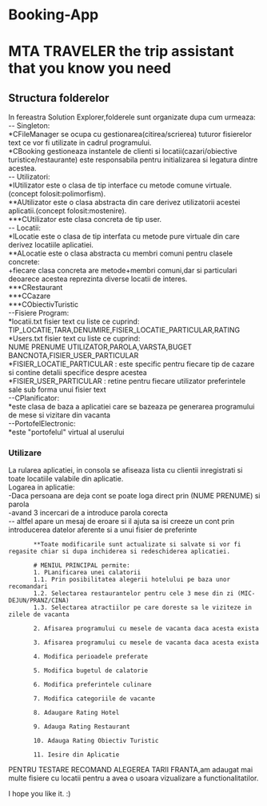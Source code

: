 # Booking-App

# MTA TRAVELER the trip assistant that you know you need

## Structura folderelor
In fereastra Solution Explorer,folderele sunt organizate dupa cum urmeaza:  
-- Singleton:    
       *CFileManager se ocupa cu gestionarea(citirea/scrierea)
           tuturor fisierelor text ce vor fi utilizate in cadrul programului.  
       *CBooking gestioneaza instantele de clienti si locatii(cazari/obiective turistice/restaurante) este responsabila pentru initializarea si 
         legatura dintre acestea.  
-- Utilizatori:  
       *IUtilizator este o clasa de tip interface cu metode comune virtuale.(concept folosit:polimorfism).  
        **AUtilizator este o clasa abstracta din care derivez utilizatorii acestei aplicatii.(concept folosit:mostenire).  
         ***CUtilizator este clasa concreta de tip user.  
--  Locatii:    
       *ILocatie este o clasa de tip interfata cu metode pure virtuale din care derivez locatiile aplicatiei.  
        **ALocatie este o clasa abstracta cu membri comuni pentru clasele concrete:  
         +fiecare clasa concreta are metode+membri comuni,dar si particulari deoarece acestea reprezinta diverse locatii de interes.  
          ***CRestaurant  
          ***CCazare  
          ***CObiectivTuristic  
--Fisiere Program:  
       *locatii.txt fisier text cu liste ce cuprind:  
         TIP_LOCATIE,TARA,DENUMIRE,FISIER_LOCATIE_PARTICULAR,RATING  
       *Users.txt fisier text cu liste ce cuprind:  
         NUME PRENUME UTILIZATOR,PAROLA,VARSTA,BUGET BANCNOTA,FISIER_USER_PARTICULAR  
       *FISIER_LOCATIE_PARTICULAR : este specific pentru fiecare tip de cazare si contine detalii specifice despre acestea  
       *FISIER_USER_PARTICULAR : retine pentru fiecare utilizator preferintele sale sub forma unui fisier text  
--CPlanificator:  
       *este clasa de baza a aplicatiei care se bazeaza pe generarea programului de mese si vizitare din vacanta  
--PortofelElectronic:  
       *este "portofelul" virtual al userului  

### Utilizare
La rularea aplicatiei, in consola se afiseaza lista cu clientii inregistrati si toate locatiile valabile din aplicatie.  
Logarea in aplicatie:  
     -Daca persoana are deja cont se poate loga direct prin (NUME PRENUME) si parola  
        -avand 3 incercari de a introduce parola corecta  
           -- altfel apare un mesaj de eroare si il ajuta sa isi creeze un cont prin introducerea datelor aferente si a unui fisier de preferinte  

           **Toate modificarile sunt actualizate si salvate si vor fi regasite chiar si dupa inchiderea si redeschiderea aplicatiei.  

           # MENIUL PRINCIPAL permite:  
           1. PLanificarea unei calatorii  
           1.1. Prin posibilitatea alegerii hotelului pe baza unor recomandari  
           1.2. Selectarea restaurantelor pentru cele 3 mese din zi (MIC-DEJUN/PRANZ/CINA)  
           1.3. Selectarea atractiilor pe care doreste sa le viziteze in zilele de vacanta  

           2. Afisarea programului cu mesele de vacanta daca acesta exista  

           3. Afisarea programului cu mesele de vacanta daca acesta exista  

           4. Modifica perioadele preferate  

           5. Modifica bugetul de calatorie   

           6. Modifica preferintele culinare  

           7. Modifica categoriile de vacante  

           8. Adaugare Rating Hotel  

           9. Adauga Rating Restaurant  

           10. Adauga Rating Obiectiv Turistic  

           11. Iesire din Aplicatie

PENTRU TESTARE RECOMAND ALEGEREA TARII FRANTA,am adaugat mai multe fisiere cu locatii pentru a avea o usoara vizualizare a functionalitatilor.

I hope you like it.
:)
